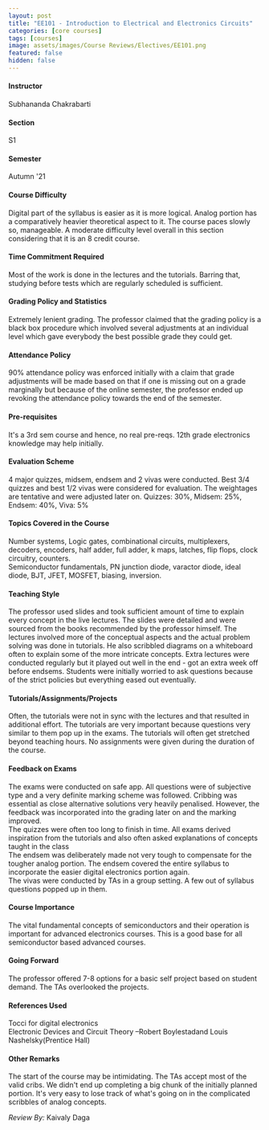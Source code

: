 ```yaml
---
layout: post
title: "EE101 - Introduction to Electrical and Electronics Circuits"
categories: [core courses]
tags: [courses]
image: assets/images/Course Reviews/Electives/EE101.png
featured: false
hidden: false
---
```


#### Instructor
Subhananda Chakrabarti

#### Section
S1

#### Semester
Autumn '21

#### Course Difficulty
Digital part of the syllabus is easier as it is more logical. Analog portion has a comparatively heavier theoretical aspect to it. The course paces slowly so, manageable. A moderate difficulty level overall in this section considering that it is an 8 credit course.

#### Time Commitment Required
Most of the work is done in the lectures and the tutorials. Barring that, studying before tests which are regularly scheduled is sufficient.

#### Grading Policy and Statistics
Extremely lenient grading. The professor claimed that the grading policy is a black box procedure which involved several adjustments at an individual level which gave everybody the best possible grade they could get. 

#### Attendance Policy
90% attendance policy was enforced initially with a claim that grade adjustments will be made based on that if one is missing out on a grade marginally but because of the online semester, the professor ended up revoking the attendance policy towards the end of the semester.

#### Pre-requisites
It's a 3rd sem course and hence, no real pre-reqs. 12th grade electronics knowledge may help initially.

#### Evaluation Scheme
4 major quizzes, midsem, endsem and 2 vivas were conducted. Best 3/4 quizzes and best 1/2 vivas were considered for evaluation. The weightages are tentative and were adjusted later on. Quizzes: 30%,  Midsem: 25%,  Endsem: 40%, Viva: 5%

#### Topics Covered in the Course
Number systems, Logic gates, combinational circuits, multiplexers, decoders, encoders, half adder, full adder, k maps, latches, flip flops, clock circuitry, counters.  
Semiconductor fundamentals, PN junction diode, varactor diode, ideal diode, BJT, JFET, MOSFET, biasing, inversion.

#### Teaching Style
The professor used slides and took sufficient amount of time to explain every concept in the live lectures. The slides were detailed and were sourced from the books recommended by the professor himself. The lectures involved more of the conceptual aspects and the actual problem solving was done in tutorials. He also scribbled diagrams on a whiteboard often to explain some of the more intricate concepts. Extra lectures were conducted regularly but it played out well in the end - got an extra week off before endsems. Students were initially worried to ask questions because of the strict policies but everything eased out eventually.

#### Tutorials/Assignments/Projects
Often, the tutorials were not in sync with the lectures and that resulted in additional effort. The tutorials are very important because questions very similar to them pop up in the exams. The tutorials will often get stretched beyond teaching hours. No assignments were given during the duration of the course. 

#### Feedback on Exams
The exams were conducted on safe app. All questions were of subjective type and a very definite marking scheme was followed. Cribbing was essential as close alternative solutions very heavily penalised. However, the feedback was incorporated into the grading later on and the marking improved.    
The quizzes were often too long to finish in time. All exams derived inspiration from the tutorials and also often asked explanations of concepts taught in the class  
The endsem was deliberately made not very tough to compensate for the tougher analog portion. The endsem covered the entire syllabus to incorporate the easier digital electronics portion again.   
The vivas were conducted by TAs in a group setting. A few out of syllabus questions popped up in them.

#### Course Importance
The vital fundamental concepts of semiconductors and their operation is important for advanced electronics courses. This is a good base for all semiconductor based advanced courses. 

#### Going Forward
The professor offered 7-8 options for a basic self project based on student demand. The TAs overlooked the projects.

#### References Used
Tocci for digital electronics  
Electronic Devices and Circuit Theory –Robert Boylestadand Louis Nashelsky(Prentice Hall)

#### Other Remarks
The start of the course may be intimidating. The TAs accept most of the valid cribs. We didn't end up completing a big chunk of the initially planned portion. It's very easy to lose track of what's going on in the complicated scribbles of analog concepts.

*Review By:* Kaivaly Daga
